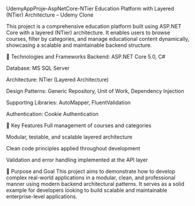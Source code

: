 UdemyAppProje-AspNetCore-NTier
Education Platform with Layered (NTier) Architecture – Udemy Clone

This project is a comprehensive education platform built using ASP.NET Core with a layered (NTier) architecture. It enables users to browse courses, filter by categories, and manage educational content dynamically, showcasing a scalable and maintainable backend structure.

🔧 Technologies and Frameworks
Backend: ASP.NET Core 5.0, C#

Database: MS SQL Server

Architecture: NTier (Layered Architecture)

Design Patterns: Generic Repository, Unit of Work, Dependency Injection

Supporting Libraries: AutoMapper, FluentValidation

Authentication: Cookie Authentication

🚀 Key Features
Full management of courses and categories

Modular, testable, and scalable layered architecture

Clean code principles applied throughout development

Validation and error handling implemented at the API layer

🎯 Purpose and Goal
This project aims to demonstrate how to develop complex real-world applications in a modular, clean, and professional manner using modern backend architectural patterns. It serves as a solid example for developers looking to build scalable and maintainable enterprise-level applications.
